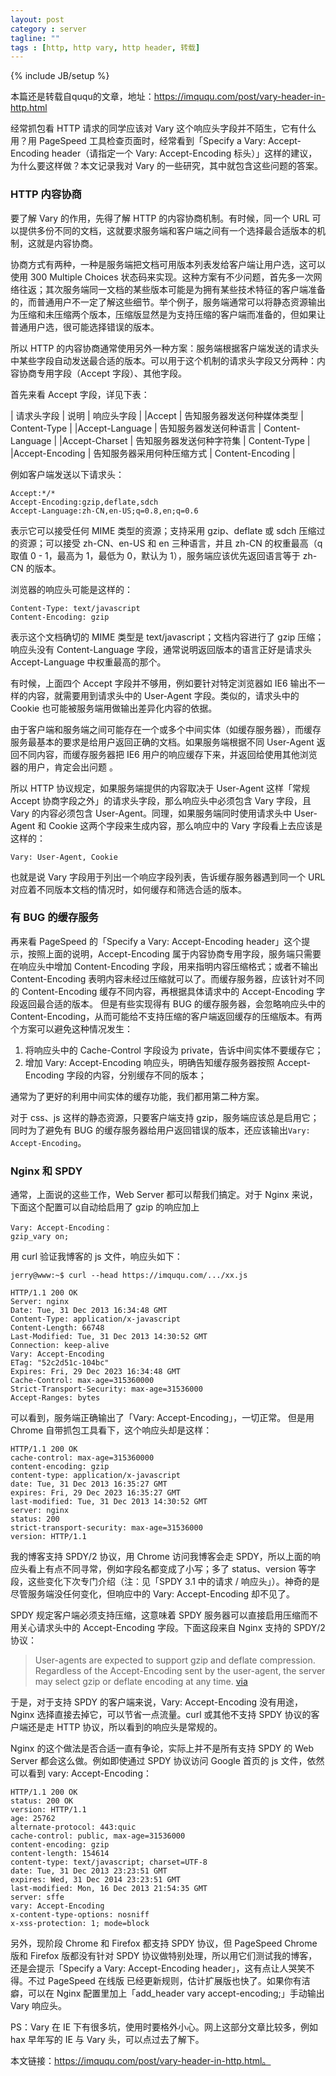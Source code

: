```yaml
---
layout: post
category : server
tagline: ""
tags : [http, http vary, http header, 转载]
---
```

{% include JB/setup %}

本篇还是转载自ququ的文章，地址：https://imququ.com/post/vary-header-in-http.html

经常抓包看 HTTP 请求的同学应该对 Vary 这个响应头字段并不陌生，它有什么用？用 PageSpeed 工具检查页面时，经常看到「Specify a Vary: Accept-Encoding header（请指定一个 Vary: Accept-Encoding 标头）」这样的建议，为什么要这样做？本文记录我对 Vary 的一些研究，其中就包含这些问题的答案。

### HTTP 内容协商

要了解 Vary 的作用，先得了解 HTTP 的内容协商机制。有时候，同一个 URL 可以提供多份不同的文档，这就要求服务端和客户端之间有一个选择最合适版本的机制，这就是内容协商。

协商方式有两种，一种是服务端把文档可用版本列表发给客户端让用户选，这可以使用 300 Multiple Choices 状态码来实现。这种方案有不少问题，首先多一次网络往返；其次服务端同一文档的某些版本可能是为拥有某些技术特征的客户端准备的，而普通用户不一定了解这些细节。举个例子，服务端通常可以将静态资源输出为压缩和未压缩两个版本，压缩版显然是为支持压缩的客户端而准备的，但如果让普通用户选，很可能选择错误的版本。

所以 HTTP 的内容协商通常使用另外一种方案：服务端根据客户端发送的请求头中某些字段自动发送最合适的版本。可以用于这个机制的请求头字段又分两种：内容协商专用字段（Accept 字段）、其他字段。

首先来看 Accept 字段，详见下表：

| 请求头字段 | 说明 | 响应头字段 |
|Accept | 告知服务器发送何种媒体类型 | Content-Type |
|Accept-Language | 告知服务器发送何种语言 | Content-Language |
|Accept-Charset | 告知服务器发送何种字符集 | Content-Type |
|Accept-Encoding | 告知服务器采用何种压缩方式 | Content-Encoding |

例如客户端发送以下请求头：

```
Accept:*/*
Accept-Encoding:gzip,deflate,sdch
Accept-Language:zh-CN,en-US;q=0.8,en;q=0.6
```

表示它可以接受任何 MIME 类型的资源；支持采用 gzip、deflate 或 sdch 压缩过的资源；可以接受 zh-CN、en-US 和 en 三种语言，并且 zh-CN 的权重最高（q 取值 0 - 1，最高为 1，最低为 0，默认为 1），服务端应该优先返回语言等于 zh-CN 的版本。

<!--more-->

浏览器的响应头可能是这样的：

```
Content-Type: text/javascript
Content-Encoding: gzip
```

表示这个文档确切的 MIME 类型是 text/javascript；文档内容进行了 gzip 压缩；响应头没有 Content-Language 字段，通常说明返回版本的语言正好是请求头 Accept-Language 中权重最高的那个。

有时候，上面四个 Accept 字段并不够用，例如要针对特定浏览器如 IE6 输出不一样的内容，就需要用到请求头中的 User-Agent 字段。类似的，请求头中的 Cookie 也可能被服务端用做输出差异化内容的依据。

由于客户端和服务端之间可能存在一个或多个中间实体（如缓存服务器），而缓存服务最基本的要求是给用户返回正确的文档。如果服务端根据不同 User-Agent 返回不同内容，而缓存服务器把 IE6 用户的响应缓存下来，并返回给使用其他浏览器的用户，肯定会出问题 。

所以 HTTP 协议规定，如果服务端提供的内容取决于 User-Agent 这样「常规 Accept 协商字段之外」的请求头字段，那么响应头中必须包含 Vary 字段，且 Vary 的内容必须包含 User-Agent。同理，如果服务端同时使用请求头中 User-Agent 和 Cookie 这两个字段来生成内容，那么响应中的 Vary 字段看上去应该是这样的：

```
Vary: User-Agent, Cookie
```

也就是说 Vary 字段用于列出一个响应字段列表，告诉缓存服务器遇到同一个 URL 对应着不同版本文档的情况时，如何缓存和筛选合适的版本。

### 有 BUG 的缓存服务

再来看 PageSpeed 的「Specify a Vary: Accept-Encoding header」这个提示，按照上面的说明，Accept-Encoding 属于内容协商专用字段，服务端只需要在响应头中增加 Content-Encoding 字段，用来指明内容压缩格式；或者不输出 Content-Encoding 表明内容未经过压缩就可以了。而缓存服务器，应该针对不同的 Content-Encoding 缓存不同内容，再根据具体请求中的 Accept-Encoding 字段返回最合适的版本。
但是有些实现得有 BUG 的缓存服务器，会忽略响应头中的 Content-Encoding，从而可能给不支持压缩的客户端返回缓存的压缩版本。有两个方案可以避免这种情况发生：

1. 将响应头中的 Cache-Control 字段设为 private，告诉中间实体不要缓存它；
1. 增加 Vary: Accept-Encoding 响应头，明确告知缓存服务器按照 Accept-Encoding 字段的内容，分别缓存不同的版本；

通常为了更好的利用中间实体的缓存功能，我们都用第二种方案。

对于 css、js 这样的静态资源，只要客户端支持 gzip，服务端应该总是启用它；同时为了避免有 BUG 的缓存服务器给用户返回错误的版本，还应该输出`Vary: Accept-Encoding`。

### Nginx 和 SPDY

通常，上面说的这些工作，Web Server 都可以帮我们搞定。对于 Nginx 来说，下面这个配置可以自动给启用了 gzip 的响应加上

```
Vary: Accept-Encoding：
gzip_vary on;
```

用 curl 验证我博客的 js 文件，响应头如下：

```
jerry@www:~$ curl --head https://imququ.com/.../xx.js

HTTP/1.1 200 OK
Server: nginx
Date: Tue, 31 Dec 2013 16:34:48 GMT
Content-Type: application/x-javascript
Content-Length: 66748
Last-Modified: Tue, 31 Dec 2013 14:30:52 GMT
Connection: keep-alive
Vary: Accept-Encoding
ETag: "52c2d51c-104bc"
Expires: Fri, 29 Dec 2023 16:34:48 GMT
Cache-Control: max-age=315360000
Strict-Transport-Security: max-age=31536000
Accept-Ranges: bytes
```

可以看到，服务端正确输出了「Vary: Accept-Encoding」，一切正常。
但是用 Chrome 自带抓包工具看下，这个响应头却是这样：

```
HTTP/1.1 200 OK
cache-control: max-age=315360000
content-encoding: gzip
content-type: application/x-javascript
date: Tue, 31 Dec 2013 16:35:27 GMT
expires: Fri, 29 Dec 2023 16:35:27 GMT
last-modified: Tue, 31 Dec 2013 14:30:52 GMT
server: nginx
status: 200
strict-transport-security: max-age=31536000
version: HTTP/1.1
```

我的博客支持 SPDY/2 协议，用 Chrome 访问我博客会走 SPDY，所以上面的响应头看上有点不同寻常，例如字段名都变成了小写；多了 status、version 等字段，这些变化下次专门介绍（注：见「SPDY 3.1 中的请求 / 响应头」）。神奇的是尽管服务端没任何变化，但响应中的 Vary: Accept-Encoding 却不见了。

SPDY 规定客户端必须支持压缩，这意味着 SPDY 服务器可以直接启用压缩而不用关心请求头中的 Accept-Encoding 字段。下面这段来自 Nginx 支持的 SPDY/2 协议：

> User-agents are expected to support gzip and deflate compression. Regardless of the Accept-Encoding sent by the user-agent, the server may select gzip or deflate encoding at any time. [via](http://dev.chromium.org/spdy/spdy-protocol/spdy-protocol-draft2#TOC-HTTP-Layering-over-SPDY)

于是，对于支持 SPDY 的客户端来说，Vary: Accept-Encoding 没有用途，Nginx 选择直接去掉它，可以节省一点流量。curl 或其他不支持 SPDY 协议的客户端还是走 HTTP 协议，所以看到的响应头是常规的。

Nginx 的这个做法是否合适一直有争论，实际上并不是所有支持 SPDY 的 Web Server 都会这么做。例如即使通过 SPDY 协议访问 Google 首页的 js 文件，依然可以看到 vary: Accept-Encoding：

```
HTTP/1.1 200 OK
status: 200 OK
version: HTTP/1.1
age: 25762
alternate-protocol: 443:quic
cache-control: public, max-age=31536000
content-encoding: gzip
content-length: 154614
content-type: text/javascript; charset=UTF-8
date: Tue, 31 Dec 2013 23:23:51 GMT
expires: Wed, 31 Dec 2014 23:23:51 GMT
last-modified: Mon, 16 Dec 2013 21:54:35 GMT
server: sffe
vary: Accept-Encoding
x-content-type-options: nosniff
x-xss-protection: 1; mode=block
```

另外，现阶段 Chrome 和 Firefox 都支持 SPDY 协议，但 PageSpeed Chrome 版和 Firefox 版都没有针对 SPDY 协议做特别处理，所以用它们测试我的博客，还是会提示「Specify a Vary: Accept-Encoding header」，这有点让人哭笑不得。不过 PageSpeed 在线版 已经更新规则，估计扩展版也快了。如果你有洁癖，可以在 Nginx 配置里加上「add_header vary accept-encoding;」手动输出 Vary 响应头。

PS：Vary 在 IE 下有很多坑，使用时要格外小心。网上这部分文章比较多，例如 hax 早年写的 IE 与 Vary 头，可以点过去了解下。

本文链接：https://imququ.com/post/vary-header-in-http.html。
